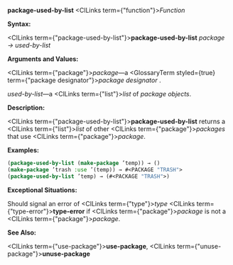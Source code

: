 **package-used-by-list** <ClLinks  term={"function"}><i>Function</i></ClLinks> 



**Syntax:** 



<ClLinks  term={"package-used-by-list"}><b>package-used-by-list</b></ClLinks> *package → used-by-list* 



**Arguments and Values:** 



<ClLinks  term={"package"}><i>package</i></ClLinks>—a <GlossaryTerm styled={true} term={"package designator"}><i>package designator</i></GlossaryTerm> . 



*used-by-list*—a <ClLinks  term={"list"}><i>list</i></ClLinks> of *package objects*. 



**Description:** 



<ClLinks  term={"package-used-by-list"}><b>package-used-by-list</b></ClLinks> returns a <ClLinks  term={"list"}><i>list</i></ClLinks> of other <ClLinks  term={"package"}><i>packages</i></ClLinks> that use <ClLinks  term={"package"}><i>package</i></ClLinks>. 



**Examples:**
```lisp
(package-used-by-list (make-package ’temp)) → () 
(make-package ’trash :use ’(temp)) → #<PACKAGE "TRASH"> 
(package-used-by-list ’temp) → (#<PACKAGE "TRASH">) 
```
**Exceptional Situations:** 



Should signal an error of <ClLinks  term={"type"}><i>type</i></ClLinks> <ClLinks  term={"type-error"}><b>type-error</b></ClLinks> if <ClLinks  term={"package"}><i>package</i></ClLinks> is not a <ClLinks  term={"package"}><i>package</i></ClLinks>. 



**See Also:** 



<ClLinks  term={"use-package"}><b>use-package</b></ClLinks>, <ClLinks  term={"unuse-package"}><b>unuse-package</b></ClLinks> 







 



 



